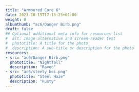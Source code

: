 ```yaml
---
title: "Armoured Core 6"
date: 2023-10-15T17:13:23+02:00
weight: 0
albumthumb: "ac6/Danger Birb.png"
draft: false
## Optional additional meta info for resources list
#  alt: Image alternative and screen-reader text
#  phototitle: A title for the photo
#  description: A sub-title or description for the photo
resources:
- src: "ac6/Danger Birb.png"
  phototitle: "Nightfall"
  description: "Raven"
- src: "ac6/steely boi.png"
  phototitle: "Steel Haze"
  description: "Rusty"
---
```

